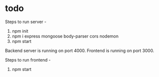 # todo
Steps to run server - 
1. npm init
2. npm i express mongoose body-parser cors nodemon
3. npm start


Backend server is running on port 4000.
Frontend is running on port 3000.

Steps to run frontend - 
1. npm start
